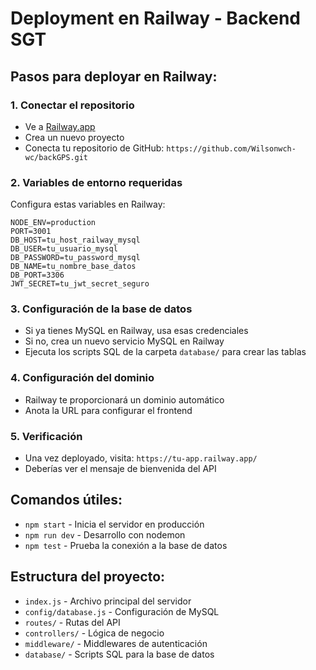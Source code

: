 # Deployment en Railway - Backend SGT

## Pasos para deployar en Railway:

### 1. Conectar el repositorio
- Ve a [Railway.app](https://railway.app)
- Crea un nuevo proyecto
- Conecta tu repositorio de GitHub: `https://github.com/Wilsonwch-wc/backGPS.git`

### 2. Variables de entorno requeridas
Configura estas variables en Railway:

```
NODE_ENV=production
PORT=3001
DB_HOST=tu_host_railway_mysql
DB_USER=tu_usuario_mysql
DB_PASSWORD=tu_password_mysql
DB_NAME=tu_nombre_base_datos
DB_PORT=3306
JWT_SECRET=tu_jwt_secret_seguro
```

### 3. Configuración de la base de datos
- Si ya tienes MySQL en Railway, usa esas credenciales
- Si no, crea un nuevo servicio MySQL en Railway
- Ejecuta los scripts SQL de la carpeta `database/` para crear las tablas

### 4. Configuración del dominio
- Railway te proporcionará un dominio automático
- Anota la URL para configurar el frontend

### 5. Verificación
- Una vez deployado, visita: `https://tu-app.railway.app/`
- Deberías ver el mensaje de bienvenida del API

## Comandos útiles:
- `npm start` - Inicia el servidor en producción
- `npm run dev` - Desarrollo con nodemon
- `npm test` - Prueba la conexión a la base de datos

## Estructura del proyecto:
- `index.js` - Archivo principal del servidor
- `config/database.js` - Configuración de MySQL
- `routes/` - Rutas del API
- `controllers/` - Lógica de negocio
- `middleware/` - Middlewares de autenticación
- `database/` - Scripts SQL para la base de datos